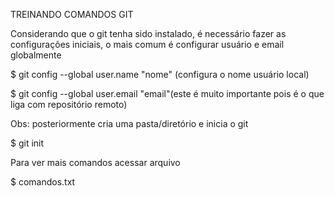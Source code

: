 TREINANDO COMANDOS GIT

Considerando que o git tenha sido instalado, é necessário fazer as configurações iniciais, o mais comum é configurar usuário e email globalmente

$ git config --global user.name "nome" (configura o nome usuário local)

  $ git config --global user.email "email"(este é muito importante pois é o que liga com repositório remoto)

Obs: posteriormente cria uma pasta/diretório e inicia o git

$ git init

Para ver mais comandos acessar arquivo

$ comandos.txt
